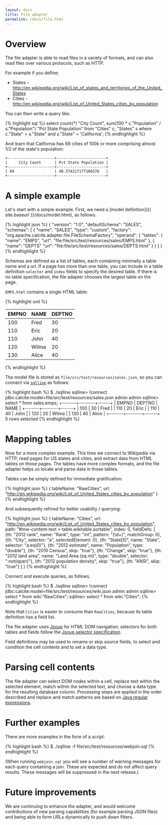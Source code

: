 ```yaml
---
layout: docs
title: File adapter
permalink: /docs/file.html
---
```

<!--
{% comment %}
Licensed to the Apache Software Foundation (ASF) under one or more
contributor license agreements.  See the NOTICE file distributed with
this work for additional information regarding copyright ownership.
The ASF licenses this file to you under the Apache License, Version 2.0
(the "License"); you may not use this file except in compliance with
the License.  You may obtain a copy of the License at

http://www.apache.org/licenses/LICENSE-2.0

Unless required by applicable law or agreed to in writing, software
distributed under the License is distributed on an "AS IS" BASIS,
WITHOUT WARRANTIES OR CONDITIONS OF ANY KIND, either express or implied.
See the License for the specific language governing permissions and
limitations under the License.
{% endcomment %}
-->

# Overview

The file adapter is able to read files in a variety of formats,
and can also read files over various protocols, such as HTTP.

For example if you define:

* States - http://en.wikipedia.org/wiki/List_of_states_and_territories_of_the_United_States
* Cities - http://en.wikipedia.org/wiki/List_of_United_States_cities_by_population

You can then write a query like:

{% highlight sql %}
select
    count(*) "City Count",
    sum(100 * c."Population" / s."Population") "Pct State Population"
from "Cities" c, "States" s
where c."State" = s."State" and s."State" = 'California';
{% endhighlight %}

And learn that California has 69 cities of 100k or more
comprising almost 1/2 of the state's population:

```
+---------------------+----------------------+
|     City Count      | Pct State Population |
+---------------------+----------------------+
| 69                  | 48.574217177106576   |
+---------------------+----------------------+
```

# A simple example

Let's start with a simple example. First, we need a
[model definition]({{ site.baseurl }}/docs/model.html),
as follows.

{% highlight json %}
{
  "version": "1.0",
  "defaultSchema": "SALES",
  "schemas": [ {
    "name": "SALES",
    "type": "custom",
    "factory": "org.apache.calcite.adapter.file.FileSchemaFactory",
    "operand": {
      "tables": {
        "name": "EMPS",
        "url": "file:file/src/test/resources/sales/EMPS.html"
      }, {
        "name": "DEPTS"
        "url": "file:file/src/test/resources/sales/DEPTS.html"
      }
    }
  ]
}
{% endhighlight %}

Schemas are defined as a list of tables, each containing minimally a
table name and a url.  If a page has more than one table, you can
include in a table definition `selector` and `index` fields to specify the
desired table.  If there is no table specification, the file adapter
chooses the largest table on the page.

`EMPS.html` contains a single HTML table:

{% highllight xml %}
<html>
  <body>
    <table>
      <thead>
        <tr>
          <th>EMPNO</th>
          <th>NAME</th>
          <th>DEPTNO</th>
        </tr>
      </thead>
      <tbody>
        <tr>
          <td>100</td>
          <td>Fred</td>
          <td>30</td>
        </tr>
        <tr>
          <td>110</td>
          <td>Eric</td>
          <td>20</td>
        </tr>
        <tr>
          <td>110</td>
          <td>John</td>
          <td>40</td>
        </tr>
        <tr>
          <td>120</td>
          <td>Wilma</td>
          <td>20</td>
        </tr>
        <tr>
          <td>130</td>
          <td>Alice</td>
          <td>40</td>
        </tr>
      </tbody>
    </table>
  </body>
</html>
{% endhighlight %}

The model file is stored as `file/src/test/resources/sales.json`,
so you can connect via [`sqlline`](https://github.com/julianhyde/sqlline)
as follows:

{% highlight bash %}
$ ./sqlline
sqlline> !connect jdbc:calcite:model=file/src/test/resources/sales.json admin admin
sqlline> select * from sales.emps;
+-------+--------+------+
| EMPNO | DEPTNO | NAME |
+-------+--------+------+
| 100   | 30     | Fred |
| 110   | 20     | Eric |
| 110   | 40     | John |
| 120   | 20     | Wilma |
| 130   | 40     | Alice |
+-------+--------+------+
5 rows selected
{% endhighlight %}

# Mapping tables

Now for a more complex example. This time we connect to Wikipedia via
HTTP, read pages for US states and cities, and extract data from HTML
tables on those pages. The tables have more complex formats, and the
file adapter helps us locate and parse data in those tables.

Tables can be simply defined for immediate gratification:

{% highlight json %}
{
  tableName: "RawCities",
  url: "http://en.wikipedia.org/wiki/List_of_United_States_cities_by_population"
}
{% endhighlight %}

And subsequently refined for better usability / querying:

{% highlight json %}
{
  tableName: "Cities",
  url: "http://en.wikipedia.org/wiki/List_of_United_States_cities_by_population",
  path: "#mw-content-text > table.wikitable.sortable",
  index: 0,
  fieldDefs: [
    {th: "2012 rank", name: "Rank", type: "int", pattern: "(\\d+)", matchGroup: 0},
    {th: "City", selector: "a", selectedElement: 0},
    {th: "State[5]", name: "State", selector: "a:eq(0)"},
    {th: "2012 estimate", name: "Population", type: "double"},
    {th: "2010 Census", skip: "true"},
    {th: "Change", skip: "true"},
    {th: "2012 land area", name: "Land Area (sq mi)", type: "double", selector: ":not(span)"},
    {th: "2012 population density", skip: "true"},
    {th: "ANSI", skip: "true"}
  ]
}
{% endhighlight %}

Connect and execute queries, as follows.

{% highlight bash %}
$ ./sqlline
sqlline> !connect jdbc:calcite:model=file/src/test/resources/wiki.json admin admin
sqlline> select * from wiki."RawCities";
sqlline> select * from wiki."Cities";
{% endhighlight %}

Note that `Cities` is easier to consume than `RawCities`,
because its table definition has a field list.

The file adapter uses [Jsoup](http://jsoup.org/) for HTML DOM
navigation; selectors for both tables and fields follow the
[Jsoup selector specification](http://jsoup.org/cookbook/extracting-data/selector-syntax).

Field definitions may be used to rename or skip source fields, to
select and condition the cell contents and to set a data type.

# Parsing cell contents

The file adapter can select DOM nodes within a cell, replace text
within the selected element, match within the selected text, and
choose a data type for the resulting database column.  Processing
steps are applied in the order described and replace and match
patterns are based on
[Java regular expressions](http://docs.oracle.com/javase/7/docs/api/java/util/regex/Pattern.html).

# Further examples

There are more examples in the form of a script:

{% highlight bash %}
$ ./sqlline -f file/src/test/resources/webjoin.sql
{% endhighlight %}

(When running `webjoin.sql` you will see a number of warning messages for
each query containing a join.  These are expected and do not affect
query results.  These messages will be suppressed in the next release.)

# Future improvements

We are continuing to enhance the adapter, and would welcome
contributions of new parsing capabilities (for example parsing JSON
files) and being able to form URLs dynamically to push down filters.
